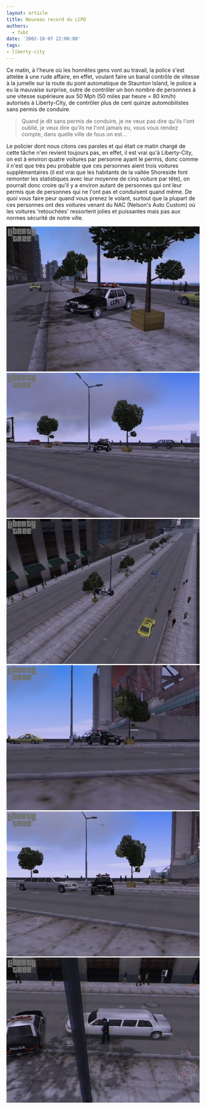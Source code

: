 ```yaml
---
layout: article
title: Nouveau record du LCPD
authors:
  - fxbt
date: '2002-10-07 22:00:00'
tags:
- liberty-city
---
```


Ce matin, à l'heure où les honnêtes gens vont au travail, la police s'est attelée à une rude affaire, en effet, voulant faire un banal contrôle de vitesse à la jumelle sur la route du pont automatique de Staunton Island, le police a eu la mauvaise surprise, outre de contrôler un bon nombre de personnes à une vitesse supérieure aux 50 Mph (50 miles par heure = 80 km/h) autorisés à Liberty-City, de contrôler plus de cent quinze automobilistes sans permis de conduire.

> Quand je dit sans permis de conduire, je ne veux pas dire qu'ils l'ont oublié, je veux dire qu'ils ne l'ont jamais eu, vous vous rendez compte, dans quelle ville de fous on est...

Le policier dont nous citons ces paroles et qui était ce matin chargé de cette tâche n'en revient toujours pas, en effet, il est vrai qu'à Liberty-City, on est à environ quatre voitures par personne ayant le permis, donc comme il n'est que très peu probable que ces personnes aient trois voitures supplémentaires (il est vrai que les habitants de la vallée Shoreside font remonter les statistiques avec leur moyenne de cinq voiture par tête), on pourrait donc croire qu'il y a environ autant de personnes qui ont leur permis que de personnes qui ne l'ont pas et conduisent quand même. De quoi vous faire peur quand vous prenez le volant, surtout que la plupart de ces personnes ont des voitures venant du NAC (Nelson's Auto Custom) où les voitures 'retouchées' ressortent jolies et puissantes mais pas aux normes sécurité de notre ville.

![](/content/images/v1/user21/record_01.jpg)
![](/content/images/v1/user21/record_02.jpg)
![](/content/images/v1/user21/record_03.jpg)
![](/content/images/v1/user21/record_04.jpg)
![](/content/images/v1/user21/record_05.jpg)
![](/content/images/v1/user21/record_06.jpg)